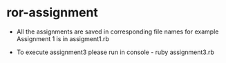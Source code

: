 # ror-assignment

* All the assignments are saved in corresponding file names for example Assignment 1 is in assigment1.rb

* To execute assignment3 please run in console - ruby assignment3.rb
